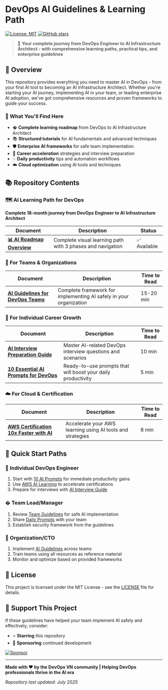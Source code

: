 # DevOps AI Guidelines & Learning Path

[![License: MIT](https://img.shields.io/badge/License-MIT-yellow.svg)](https://opensource.org/licenses/MIT)
[![GitHub stars](https://img.shields.io/github/stars/VersusControl/devops-ai-guidelines.svg?style=social&label=Star)](https://github.com/VersusControl/devops-ai-guidelines)

> 🚀 **Your complete journey from DevOps Engineer to AI Infrastructure Architect - with comprehensive learning paths, practical tips, and enterprise guidelines**

## 📖 Overview

This repository provides everything you need to master AI in DevOps - from your first AI tool to becoming an AI Infrastructure Architect. Whether you're starting your AI journey, implementing AI in your team, or leading enterprise AI adoption, we've got comprehensive resources and proven frameworks to guide your success.

### 🎯 What You'll Find Here

- �️ **Complete learning roadmap** from DevOps to AI Infrastructure Architect
- 📚 **Structured tutorials** for AI fundamentals and advanced techniques
- 🛡️ **Enterprise AI frameworks** for safe team implementation
- 🚀 **Career acceleration** strategies and interview preparation
- 💡 **Daily productivity** tips and automation workflows
- ☁️ **Cloud optimization** using AI tools and techniques

## 📚 Repository Contents

### 🗺️ **AI Learning Path for DevOps**

**Complete 18-month journey from DevOps Engineer to AI Infrastructure Architect**

| Document                                                               | Description                                                | Status       |
| ---------------------------------------------------------------------- | ---------------------------------------------------------- | ------------ |
| [**📊 AI Roadmap Overview**](./ai-roadmap-for-devops/01-roadmap.md) | Complete visual learning path with 3 phases and navigation | ✅ Available |

### 🏢 For Teams & Organizations

| Document                                                                     | Description                                                        | Time to Read |
| ---------------------------------------------------------------------------- | ------------------------------------------------------------------ | ------------ |
| [**AI Guidelines for DevOps Teams**](./docs/ai-guidelines-devops-team.md) | Complete framework for implementing AI safely in your organization | 15-20 min    |

### 🚀 For Individual Career Growth

| Document                                                                    | Description                                                  | Time to Read |
| --------------------------------------------------------------------------- | ------------------------------------------------------------ | ------------ |
| [**AI Interview Preparation Guide**](./docs/ai-mock-interview.md)        | Master AI-related DevOps interview questions and scenarios   | 10 min       |
| [**10 Essential AI Prompts for DevOps**](./docs/10-ai-prompts-devops.md) | Ready-to-use prompts that will boost your daily productivity | 5 min        |

### ☁️ For Cloud & Certification

| Document                                                                              | Description                                                | Time to Read |
| ------------------------------------------------------------------------------------- | ---------------------------------------------------------- | ------------ |
| [**AWS Certification 10x Faster with AI**](./docs/aws-certification-10x-faster.md) | Accelerate your AWS learning using AI tools and strategies | 8 min        |

## 🚀 Quick Start Paths

### 👤 **Individual DevOps Engineer**

1. Start with [10 AI Prompts](./docs/10-ai-prompts-devops.md) for immediate productivity gains
2. Use [AWS AI Learning](./docs/aws-certification-10x-faster.md) to accelerate certifications
3. Prepare for interviews with [AI Interview Guide](./docs/ai-mock-interview.md)

### � **Team Lead/Manager**

1. Review [Team Guidelines](./docs/ai-guidelines-devops-team.md) for safe AI implementation
2. Share [Daily Prompts](./docs/10-ai-prompts-devops.md) with your team
3. Establish security framework from the guidelines

### 🏢 **Organization/CTO**

1. Implement [AI Guidelines](./docs/ai-guidelines-devops-team.md) across teams
2. Train teams using all resources as reference material
3. Monitor and optimize based on provided frameworks

## 📝 License

This project is licensed under the MIT License - see the [LICENSE](LICENSE) file for details.

## 💝 Support This Project

If these guidelines have helped your team implement AI safely and effectively, consider:

- ⭐ **Starring** this repository
- 💖 **Sponsoring** continued development

[![Sponsor](https://img.shields.io/badge/Sponsor-❤️-red?style=for-the-badge)](https://github.com/sponsors/hoalongnatsu)

---

**Made with ❤️ by the DevOps VN community | Helping DevOps professionals thrive in the AI era**

*Repository last updated: July 2025*
